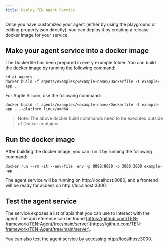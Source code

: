 ```yaml
---
title: Deploy TEN Agent Service
---
```


Once you have customized your agent (either by using the playground or editing property.json directly), you can deploy it by creating a release docker image for your service.

## Make your agent service into a docker image

The Dockerfile has been prepared in every example folder. You can build the docker image by running the following command:

```shell
cd ai_agents
docker build -f agents/examples/<example-name>/Dockerfile -t example-app .
```

For Apple Silicon, use the following command:

```shell
docker build -f agents/examples/<example-name>/Dockerfile -t example-app . --platform linux/amd64
```


> Note: The above docker build commands need to be executed outside of Docker container.

## Run the docker image

After building the docker image, you can run it by running the following command:

```shell
docker run --rm -it --env-file .env -p 8080:8080 -p 3000:3000 example-app
```

The agent service will be running on http://localhost:8080, and a frontend will be ready for access on http://localhost:3000.

## Test the agent service

The service exposes a list of apis that you can use to interact with the agent. The api reference can be found [https://github.com/TEN-framework/TEN-Agent/tree/main/server](https://github.com/TEN-framework/TEN-Agent/tree/main/server).

You can also test the agent service by accessing http://localhost:3000.
